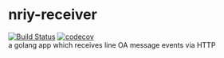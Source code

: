 # nriy-receiver
[![Build Status](https://travis-ci.com/ingtranet/nriy-receiver.svg?branch=develop)](https://travis-ci.com/ingtranet/nriy-receiver)
[![codecov](https://codecov.io/gh/ingtranet/nriy-receiver/branch/develop/graph/badge.svg)](https://codecov.io/gh/ingtranet/nriy-receiver)  
a golang app which receives line OA message events via HTTP